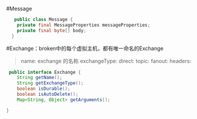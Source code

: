 
#Message
```Java 
   public class Message {
    private final MessageProperties messageProperties;
    private final byte[] body;
  }
```
#Exchange：broken中的每个虚拟主机，都有唯一命名的Exchange
>name: exchange 的名称
exchangeType: 
direct: 
topic: 
fanout:
headers:

```Java 
 public interface Exchange {
    String getName();
    String getExchangeType();
    boolean isDurable();
    boolean isAutoDelete();
    Map<String, Object> getArguments();

}
```  
